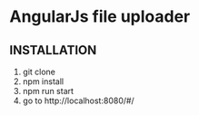 AngularJs file uploader
=======================

INSTALLATION
------------
1. git clone
2. npm install
3. npm run start
4. go to http://localhost:8080/#/
